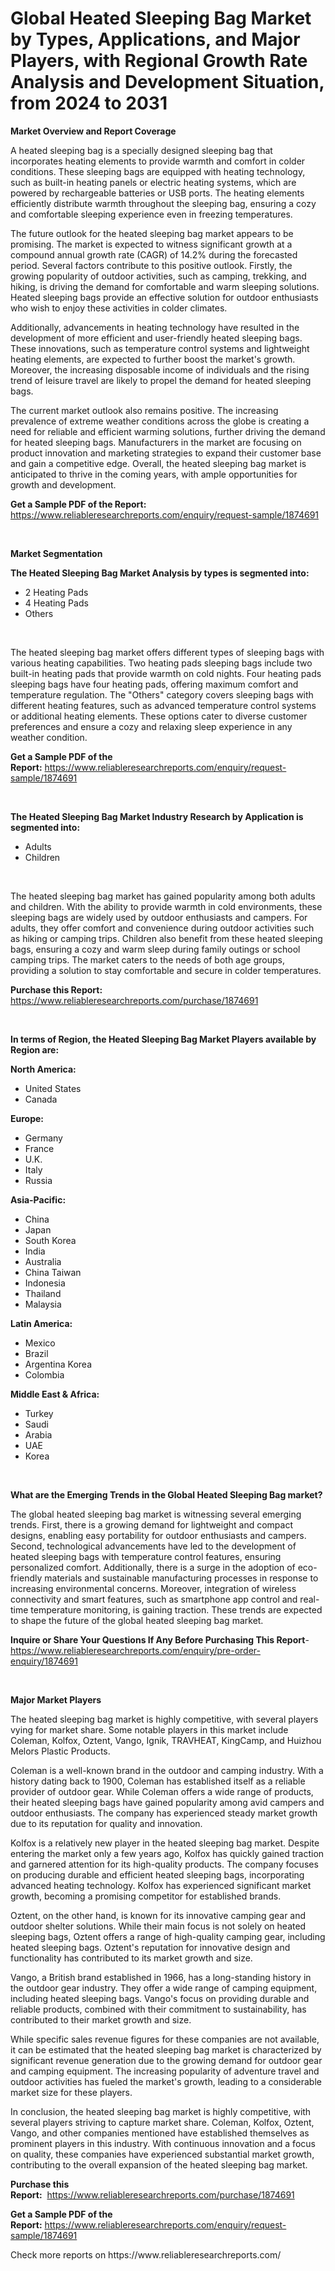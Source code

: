 <p><h1>Global Heated Sleeping Bag Market by Types, Applications, and Major Players, with Regional Growth Rate Analysis and Development Situation, from 2024 to 2031</h1></p><p><strong>Market Overview and Report Coverage</strong></p>
<p><p>A heated sleeping bag is a specially designed sleeping bag that incorporates heating elements to provide warmth and comfort in colder conditions. These sleeping bags are equipped with heating technology, such as built-in heating panels or electric heating systems, which are powered by rechargeable batteries or USB ports. The heating elements efficiently distribute warmth throughout the sleeping bag, ensuring a cozy and comfortable sleeping experience even in freezing temperatures.</p><p>The future outlook for the heated sleeping bag market appears to be promising. The market is expected to witness significant growth at a compound annual growth rate (CAGR) of 14.2% during the forecasted period. Several factors contribute to this positive outlook. Firstly, the growing popularity of outdoor activities, such as camping, trekking, and hiking, is driving the demand for comfortable and warm sleeping solutions. Heated sleeping bags provide an effective solution for outdoor enthusiasts who wish to enjoy these activities in colder climates.</p><p>Additionally, advancements in heating technology have resulted in the development of more efficient and user-friendly heated sleeping bags. These innovations, such as temperature control systems and lightweight heating elements, are expected to further boost the market's growth. Moreover, the increasing disposable income of individuals and the rising trend of leisure travel are likely to propel the demand for heated sleeping bags.</p><p>The current market outlook also remains positive. The increasing prevalence of extreme weather conditions across the globe is creating a need for reliable and efficient warming solutions, further driving the demand for heated sleeping bags. Manufacturers in the market are focusing on product innovation and marketing strategies to expand their customer base and gain a competitive edge. Overall, the heated sleeping bag market is anticipated to thrive in the coming years, with ample opportunities for growth and development.</p></p>
<p><strong>Get a Sample PDF of the Report:</strong> <a href="https://www.reliableresearchreports.com/enquiry/request-sample/1874691">https://www.reliableresearchreports.com/enquiry/request-sample/1874691</a></p>
<p>&nbsp;</p>
<p><strong>Market Segmentation</strong></p>
<p><strong>The Heated Sleeping Bag Market Analysis by types is segmented into:</strong></p>
<p><ul><li>2 Heating Pads</li><li>4 Heating Pads</li><li>Others</li></ul></p>
<p>&nbsp;</p>
<p><p>The heated sleeping bag market offers different types of sleeping bags with various heating capabilities. Two heating pads sleeping bags include two built-in heating pads that provide warmth on cold nights. Four heating pads sleeping bags have four heating pads, offering maximum comfort and temperature regulation. The "Others" category covers sleeping bags with different heating features, such as advanced temperature control systems or additional heating elements. These options cater to diverse customer preferences and ensure a cozy and relaxing sleep experience in any weather condition.</p></p>
<p><strong>Get a Sample PDF of the Report:</strong>&nbsp;<a href="https://www.reliableresearchreports.com/enquiry/request-sample/1874691">https://www.reliableresearchreports.com/enquiry/request-sample/1874691</a></p>
<p>&nbsp;</p>
<p><strong>The Heated Sleeping Bag Market Industry Research by Application is segmented into:</strong></p>
<p><ul><li>Adults</li><li>Children</li></ul></p>
<p>&nbsp;</p>
<p><p>The heated sleeping bag market has gained popularity among both adults and children. With the ability to provide warmth in cold environments, these sleeping bags are widely used by outdoor enthusiasts and campers. For adults, they offer comfort and convenience during outdoor activities such as hiking or camping trips. Children also benefit from these heated sleeping bags, ensuring a cozy and warm sleep during family outings or school camping trips. The market caters to the needs of both age groups, providing a solution to stay comfortable and secure in colder temperatures.</p></p>
<p><strong>Purchase this Report:</strong>&nbsp; <a href="https://www.reliableresearchreports.com/purchase/1874691">https://www.reliableresearchreports.com/purchase/1874691</a></p>
<p>&nbsp;</p>
<p><strong>In terms of Region, the Heated Sleeping Bag Market Players available by Region are:</strong></p>
<p>
    <p> <strong> North America: </strong>
        <ul>
            <li>United States</li>
            <li>Canada</li>
        </ul>
        </p> 
    <p> <strong> Europe: </strong>
        <ul>
            <li>Germany</li>
            <li>France</li>
            <li>U.K.</li>
            <li>Italy</li>
            <li>Russia</li>
        </ul>
        </p> 
    <p> <strong> Asia-Pacific: </strong>
        <ul>
            <li>China</li>
            <li>Japan</li>
            <li>South Korea</li>
            <li>India</li>
            <li>Australia</li>
            <li>China Taiwan</li>
            <li>Indonesia</li>
            <li>Thailand</li>
            <li>Malaysia</li>
        </ul>
        </p> 
    <p> <strong> Latin America: </strong>
        <ul>
            <li>Mexico</li>
            <li>Brazil</li>
            <li>Argentina Korea</li>
            <li>Colombia</li>
        </ul>
        </p> 
    <p> <strong> Middle East & Africa: </strong>
        <ul>
            <li>Turkey</li>
            <li>Saudi</li>
            <li>Arabia</li>
            <li>UAE</li>
            <li>Korea</li>
        </ul>
    </p>
    </p>
<p>&nbsp;</p>
<p><strong>What are the Emerging Trends in the Global Heated Sleeping Bag market?</strong></p>
<p><p>The global heated sleeping bag market is witnessing several emerging trends. First, there is a growing demand for lightweight and compact designs, enabling easy portability for outdoor enthusiasts and campers. Second, technological advancements have led to the development of heated sleeping bags with temperature control features, ensuring personalized comfort. Additionally, there is a surge in the adoption of eco-friendly materials and sustainable manufacturing processes in response to increasing environmental concerns. Moreover, integration of wireless connectivity and smart features, such as smartphone app control and real-time temperature monitoring, is gaining traction. These trends are expected to shape the future of the global heated sleeping bag market.</p></p>
<p><strong>Inquire or Share Your Questions If Any Before Purchasing This Report</strong>- <a href="https://www.reliableresearchreports.com/enquiry/pre-order-enquiry/1874691">https://www.reliableresearchreports.com/enquiry/pre-order-enquiry/1874691</a></p>
<p>&nbsp;</p>
<p><strong>Major Market Players</strong></p>
<p><p>The heated sleeping bag market is highly competitive, with several players vying for market share. Some notable players in this market include Coleman, Kolfox, Oztent, Vango, Ignik, TRAVHEAT, KingCamp, and Huizhou Melors Plastic Products.</p><p>Coleman is a well-known brand in the outdoor and camping industry. With a history dating back to 1900, Coleman has established itself as a reliable provider of outdoor gear. While Coleman offers a wide range of products, their heated sleeping bags have gained popularity among avid campers and outdoor enthusiasts. The company has experienced steady market growth due to its reputation for quality and innovation.</p><p>Kolfox is a relatively new player in the heated sleeping bag market. Despite entering the market only a few years ago, Kolfox has quickly gained traction and garnered attention for its high-quality products. The company focuses on producing durable and efficient heated sleeping bags, incorporating advanced heating technology. Kolfox has experienced significant market growth, becoming a promising competitor for established brands.</p><p>Oztent, on the other hand, is known for its innovative camping gear and outdoor shelter solutions. While their main focus is not solely on heated sleeping bags, Oztent offers a range of high-quality camping gear, including heated sleeping bags. Oztent's reputation for innovative design and functionality has contributed to its market growth and size.</p><p>Vango, a British brand established in 1966, has a long-standing history in the outdoor gear industry. They offer a wide range of camping equipment, including heated sleeping bags. Vango's focus on providing durable and reliable products, combined with their commitment to sustainability, has contributed to their market growth and size.</p><p>While specific sales revenue figures for these companies are not available, it can be estimated that the heated sleeping bag market is characterized by significant revenue generation due to the growing demand for outdoor gear and camping equipment. The increasing popularity of adventure travel and outdoor activities has fueled the market's growth, leading to a considerable market size for these players.</p><p>In conclusion, the heated sleeping bag market is highly competitive, with several players striving to capture market share. Coleman, Kolfox, Oztent, Vango, and other companies mentioned have established themselves as prominent players in this industry. With continuous innovation and a focus on quality, these companies have experienced substantial market growth, contributing to the overall expansion of the heated sleeping bag market.</p></p>
<p><strong>Purchase this Report:</strong>&nbsp;&nbsp;<a href="https://www.reliableresearchreports.com/purchase/1874691">https://www.reliableresearchreports.com/purchase/1874691</a></p>
<p></p>
<p><strong>Get a Sample PDF of the Report:</strong>&nbsp;<a href="https://www.reliableresearchreports.com/enquiry/request-sample/1874691">https://www.reliableresearchreports.com/enquiry/request-sample/1874691</a></p>
<p>Check more reports on https://www.reliableresearchreports.com/</p>
